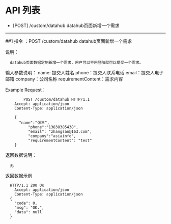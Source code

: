 # API 列表


- [POST] /custom/datahub datahub页面新增一个需求

----------

##1 指令 ：POST /custom/datahub datahub页面新增一个需求

说明：
      
      datahub页面数据定制新增一个需求，用户可以不用登陆就可以提交一个需求。
      
输入参数说明：
      name: 提交人姓名
      phone：提交人联系电话
      email：提交人电子邮箱
      company：公司名称
      requirementContent：需求内容
      
Example Request：

            POST /custom/datahub HTTP/1.1 
	    Accept: application/json 
	    Content-Type: application/json 
	    
	    {
	      "name":"张三",
              "phone":"13838385438",
              "email": "zhangsan@163.com",
              "company":"asiainfo",
              "requirementContent": "test"
	    }
	    
返回数据说明：

      无
      
返回数据示例

      HTTP/1.1 200 OK
	    Accept: application/json 
	    Content-Type: application/json
      {
        "code": 0,
        "msg": "OK.",
        "data": null
      } 
	          
